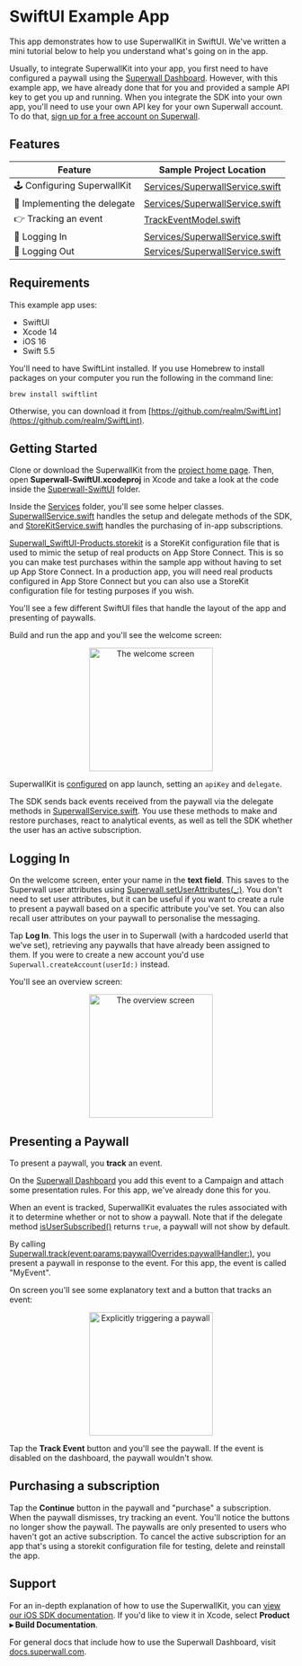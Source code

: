 # SwiftUI Example App

This app demonstrates how to use SuperwallKit in SwiftUI. We've written a mini tutorial below to help you understand what's going on in the app.

Usually, to integrate SuperwallKit into your app, you first need to have configured a paywall using the [Superwall Dashboard](https://superwall.com/dashboard). However, with this example app, we have already done that for you and provided a sample API key to get you up and running. When you integrate the SDK into your own app, you'll need to use your own API key for your own Superwall account. To do that, [sign up for a free account on Superwall](https://superwall.com/sign-up).

## Features

Feature | Sample Project Location
--- | ---
🕹 Configuring SuperwallKit | [Services/SuperwallService.swift](Superwall-SwiftUI/Services/SuperwallService.swift#L23)
👥 Implementing the delegate | [Services/SuperwallService.swift](Superwall-SwiftUI/Services/SuperwallService.swift#L67)
👉 Tracking an event | [TrackEventModel.swift](Superwall-SwiftUI/TrackEventModel.swift#L46)
👥 Logging In | [Services/SuperwallService.swift](Superwall-SwiftUI/Services/SuperwallService.swift#L32)
👥 Logging Out | [Services/SuperwallService.swift](Superwall-SwiftUI/Services/SuperwallService.swift#L47)

## Requirements

This example app uses:

- SwiftUI
- Xcode 14
- iOS 16
- Swift 5.5

You'll need to have SwiftLint installed. If you use Homebrew to install packages on your computer you run the following in the command line:

`brew install swiftlint`

Otherwise, you can download it from [https://github.com/realm/SwiftLint](https://github.com/realm/SwiftLint).

## Getting Started

Clone or download the SuperwallKit from the [project home page](https://github.com/superwall-me/paywall-ios). Then, open **Superwall-SwiftUI.xcodeproj** in Xcode and take a look at the code inside the [Superwall-SwiftUI](Superwall-SwiftUI) folder.

Inside the [Services](Superwall-SwiftUI/Services) folder, you'll see some helper classes. [SuperwallService.swift](Superwall-SwiftUI/Services/SuperwallService.swift) handles the setup and delegate methods of the SDK, and [StoreKitService.swift](Superwall-SwiftUI/Services/StoreKitService.swift) handles the purchasing of in-app subscriptions.

[Superwall_SwiftUI-Products.storekit](Superwall-SwiftUI/Superwall_SwiftUI-Products.storekit) is a StoreKit configuration file that is used to mimic the setup of real products on App Store Connect. This is so you can make test purchases within the sample app without having to set up App Store Connect. In a production app, you will need real products configured in App Store Connect but you can also use a StoreKit configuration file for testing purposes if you wish.

You'll see a few different SwiftUI files that handle the layout of the app and presenting of paywalls.

Build and run the app and you'll see the welcome screen:

<p align="center">
  <img src="https://i.imgur.com/jKkBBNW.png" alt="The welcome screen" width="220px" />
</p>

SuperwallKit is [configured](Superwall-SwiftUI/Services/SuperwallService.swift#L22) on app launch, setting an `apiKey` and `delegate`.

The SDK sends back events received from the paywall via the delegate methods in [SuperwallService.swift](Superwall-SwiftUI/Services/SuperwallService.swift#L67). You use these methods to make and restore purchases, react to analytical events, as well as tell the SDK whether the user has an active subscription. 

## Logging In

On the welcome screen, enter your name in the **text field**. This saves to the Superwall user attributes using [Superwall.setUserAttributes(_:)](Superwall-SwiftUI/Services/SuperwallService.swift#L62). You don't need to set user attributes, but it can be useful if you want to create a rule to present a paywall based on a specific attribute you've set. You can also recall user attributes on your paywall to personalise the messaging.

Tap **Log In**. This logs the user in to Superwall (with a hardcoded userId that we've set), retrieving any paywalls that have already been assigned to them. If you were to create a new account you'd use `Superwall.createAccount(userId:)` instead.

You'll see an overview screen:

<p align="center">
  <img src="https://i.imgur.com/P3dYPuZ.png" alt="The overview screen" width="220px" />
</p>

## Presenting a Paywall

To present a paywall, you **track** an event. 

On the [Superwall Dashboard](https://superwall.com/dashboard) you add this event to a Campaign and attach some presentation rules. For this app, we've already done this for you.

When an event is tracked, SuperwallKit evaluates the rules associated with it to determine whether or not to show a paywall. Note that if the delegate method [isUserSubscribed()](Superwall-SwiftUI/SuperwallService.swift#L81) returns `true`, a paywall will not show by default.

By calling [Superwall.track(event:params:paywallOverrides:paywallHandler:)](Superwall-SwiftUI/TrackEventModel.swift#L15), you present a paywall in response to the event. For this app, the event is called "MyEvent".

On screen you'll see some explanatory text and a button that tracks an event:

<p align="center">
  <img src="https://user-images.githubusercontent.com/3296904/158836596-10d00960-50b8-4fd0-a36f-dd484a305d22.png" alt="Explicitly triggering a paywall" width="220px" />
</p>

Tap the **Track Event** button and you'll see the paywall. If the event is disabled on the dashboard, the paywall wouldn't show.

## Purchasing a subscription

Tap the **Continue** button in the paywall and "purchase" a subscription. When the paywall dismisses, try tracking an event. You'll notice the buttons no longer show the paywall. The paywalls are only presented to users who haven't got an active subscription. To cancel the active subscription for an app that's using a storekit configuration file for testing, delete and reinstall the app.

## Support

For an in-depth explanation of how to use the SuperwallKit, you can [view our iOS SDK documentation](https://sdk.superwall.me/documentation/paywall/). If you'd like to view it in Xcode, select **Product ▸ Build Documentation**.

For general docs that include how to use the Superwall Dashboard, visit [docs.superwall.com](https://docs.superwall.com/docs).
